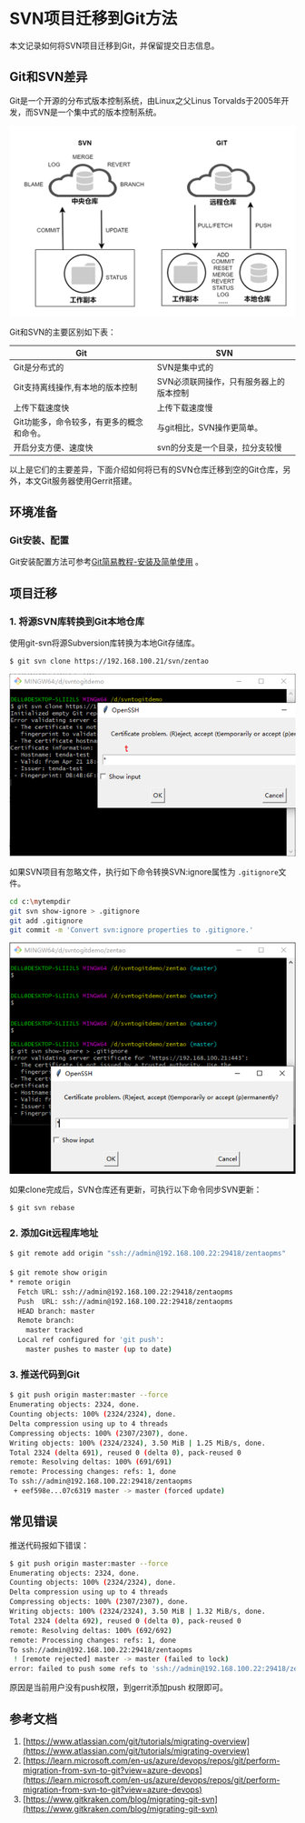 # SVN项目迁移到Git方法
本文记录如何将SVN项目迁移到Git，并保留提交日志信息。

<!--more-->

## Git和SVN差异

Git是一个开源的分布式版本控制系统，由Linux之父Linus Torvalds于2005年开发，而SVN是一个集中式的版本控制系统。

![](version-management-notes-migrate-from-svn-to-git/SVNvsGIT.png)

Git和SVN的主要区别如下表：

| Git                                       | SVN                                     |
| ----------------------------------------- | --------------------------------------- |
| Git是分布式的                             | SVN是集中式的                           |
| Git支持离线操作,有本地的版本控制          | SVN必须联网操作，只有服务器上的版本控制 |
| 上传下载速度快                            | 上传下载速度慢                          |
| Git功能多，命令较多，有更多的概念和命令。 | 与git相比，SVN操作更简单。              |
| 开启分支方便、速度快                      | svn的分支是一个目录，拉分支较慢         |



以上是它们的主要差异，下面介绍如何将已有的SVN仓库迁移到空的Git仓库，另外，本文Git服务器使用Gerrit搭建。

## 环境准备

### Git安装、配置


Git安装配置方法可参考[Git简易教程-安装及简单使用](https://blog.csdn.net/u010698107/article/details/111414654) 。

## 项目迁移

### 1. 将源SVN库转换到Git本地仓库

使用git-svn将源Subversion库转换为本地Git存储库。

```bash
$ git svn clone https://192.168.100.21/svn/zentao
```

![](version-management-notes-migrate-from-svn-to-git\git-svn-clone.png)

如果SVN项目有忽略文件，执行如下命令转换SVN:ignore属性为 `.gitignore`文件。

```bash
cd c:\mytempdir
git svn show-ignore > .gitignore
git add .gitignore
git commit -m 'Convert svn:ignore properties to .gitignore.'
```

![](version-management-notes-migrate-from-svn-to-git/svn-ignore-to-git.png)

如果clone完成后，SVN仓库还有更新，可执行以下命令同步SVN更新：

```bash
$ git svn rebase
```



### 2. 添加Git远程库地址

```bash
$ git remote add origin "ssh://admin@192.168.100.22:29418/zentaopms"

$ git remote show origin
* remote origin
  Fetch URL: ssh://admin@192.168.100.22:29418/zentaopms
  Push  URL: ssh://admin@192.168.100.22:29418/zentaopms
  HEAD branch: master
  Remote branch:
    master tracked
  Local ref configured for 'git push':
    master pushes to master (up to date)
```

### 3. 推送代码到Git

```bash
$ git push origin master:master --force
Enumerating objects: 2324, done.
Counting objects: 100% (2324/2324), done.
Delta compression using up to 4 threads
Compressing objects: 100% (2307/2307), done.
Writing objects: 100% (2324/2324), 3.50 MiB | 1.25 MiB/s, done.
Total 2324 (delta 691), reused 0 (delta 0), pack-reused 0
remote: Resolving deltas: 100% (691/691)
remote: Processing changes: refs: 1, done
To ssh://admin@192.168.100.22:29418/zentaopms
 + eef598e...07c6319 master -> master (forced update)

```



## 常见错误

推送代码报如下错误：

```bash
$ git push origin master:master --force
Enumerating objects: 2324, done.
Counting objects: 100% (2324/2324), done.
Delta compression using up to 4 threads
Compressing objects: 100% (2307/2307), done.
Writing objects: 100% (2324/2324), 3.50 MiB | 1.32 MiB/s, done.
Total 2324 (delta 692), reused 0 (delta 0), pack-reused 0
remote: Resolving deltas: 100% (692/692)
remote: Processing changes: refs: 1, done
To ssh://admin@192.168.100.22:29418/zentaopms
 ! [remote rejected] master -> master (failed to lock)
error: failed to push some refs to 'ssh://admin@192.168.100.22:29418/zentaopms'

```

原因是当前用户没有push权限，到gerrit添加push 权限即可。

## 参考文档

1. [https://www.atlassian.com/git/tutorials/migrating-overview](https://www.atlassian.com/git/tutorials/migrating-overview)
2. [https://learn.microsoft.com/en-us/azure/devops/repos/git/perform-migration-from-svn-to-git?view=azure-devops](https://learn.microsoft.com/en-us/azure/devops/repos/git/perform-migration-from-svn-to-git?view=azure-devops)
3. [https://www.gitkraken.com/blog/migrating-git-svn](https://www.gitkraken.com/blog/migrating-git-svn)
